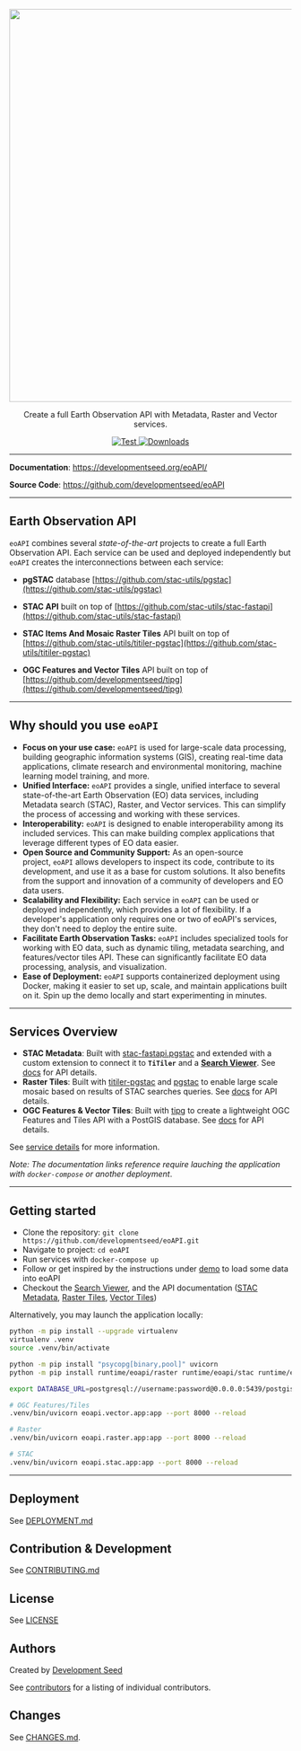 
<p align="center">
  <img width="700" src="https://user-images.githubusercontent.com/10407788/236044449-f7d21e6c-c196-4f9e-b4b6-59c945e92644.png"/>
  <p align="center">Create a full Earth Observation API with Metadata, Raster and Vector services.</p>
</p>

<p align="center">
  <a href="https://github.com/developmentseed/eoAPI/actions?query=workflow%3ACI" target="_blank">
      <img src="https://github.com/developmentseed/eoAPI/workflows/CI/badge.svg" alt="Test">
  </a>
  <a href="https://github.com/developmentseed/eoAPI/blob/main/LICENSE" target="_blank">
      <img src="https://img.shields.io/github/license/developmentseed/titiler.svg" alt="Downloads">
  </a>
</p>

---

**Documentation**: <a href="https://developmentseed.org/eoAPI/" target="_blank">https://developmentseed.org/eoAPI/</a>

**Source Code**: <a href="https://github.com/developmentseed/eoAPI" target="_blank">https://github.com/developmentseed/eoAPI</a>

---

## **E**arth **O**bservation **API**

`eoAPI` combines several *state-of-the-art* projects to create a full Earth Observation API. Each service can be used and deployed independently but `eoAPI` creates the interconnections between each service:

- **pgSTAC** database [https://github.com/stac-utils/pgstac](https://github.com/stac-utils/pgstac)

- **STAC API** built on top of [https://github.com/stac-utils/stac-fastapi](https://github.com/stac-utils/stac-fastapi)

- **STAC Items And Mosaic Raster Tiles** API built on top of [https://github.com/stac-utils/titiler-pgstac](https://github.com/stac-utils/titiler-pgstac)

- **OGC Features and Vector Tiles** API built on top of [https://github.com/developmentseed/tipg](https://github.com/developmentseed/tipg)

---

## Why should you use `eoAPI`
- **Focus on your use case:** `eoAPI` is used for large-scale data processing, building geographic information systems (GIS), creating real-time data applications, climate research and environmental monitoring, machine learning model training, and more.
- **Unified Interface:** `eoAPI` provides a single, unified interface to several state-of-the-art Earth Observation (EO) data services, including Metadata search (STAC), Raster, and Vector services. This can simplify the process of accessing and working with these services.
- **Interoperability:** `eoAPI` is designed to enable interoperability among its included services. This can make building complex applications that leverage different types of EO data easier.
- **Open Source and Community Support:** As an open-source project, `eoAPI` allows developers to inspect its code, contribute to its development, and use it as a base for custom solutions. It also benefits from the support and innovation of a community of developers and EO data users.
- **Scalability and Flexibility:** Each service in `eoAPI` can be used or deployed independently, which provides a lot of flexibility. If a developer's application only requires one or two of eoAPI's services, they don't need to deploy the entire suite.
- **Facilitate Earth Observation Tasks:** `eoAPI` includes specialized tools for working with EO data, such as dynamic tiling, metadata searching, and features/vector tiles API. These can significantly facilitate EO data processing, analysis, and visualization.
- **Ease of Deployment:** `eoAPI` supports containerized deployment using Docker, making it easier to set up, scale, and maintain applications built on it. Spin up the demo locally and start experimenting in minutes.

---

## Services Overview


- **STAC Metadata**: Built with [stac-fastapi.pgstac](https://github.com/stac-utils/stac-fastapi) and extended with a custom extension to connect it to **`TiTiler`** and a **[Search Viewer](http://localhost:8081/index.html)**. See [docs](http://localhost:8081/docs) for API details.
- **Raster Tiles**: Built with [titiler-pgstac](https://github.com/stac-utils/titiler-pgstac) and [pgstac](https://github.com/stac-utils/pgstac) to enable large scale mosaic based on results of STAC searches queries. See [docs](http://localhost:8082/docs) for API details.
- **OGC Features & Vector Tiles**: Built with [tipg](https://github.com/developmentseed/tipg) to create a lightweight OGC Features and Tiles API with a PostGIS database. See [docs](http://localhost:8083/api.html) for API details.

See [service details](./docs/src/services-details.md) for more information. 

*Note: The documentation links reference require lauching the application with `docker-compose` or another deployment*.

---

## Getting started

- Clone the repository: `git clone https://github.com/developmentseed/eoAPI.git`
- Navigate to project: `cd eoAPI`
- Run services with `docker-compose up`
- Follow or get inspired by the instructions under [demo](./demo/) to load some data into eoAPI
- Checkout the [Search Viewer](http://localhost:8081/index.html), and the API documentation ([STAC Metadata](http://localhost:8081/docs), [Raster Tiles](http://localhost:8082/docs), [Vector Tiles](http://localhost:8083/api.html))

Alternatively, you may launch the application locally:
```bash
python -m pip install --upgrade virtualenv
virtualenv .venv
source .venv/bin/activate

python -m pip install "psycopg[binary,pool]" uvicorn
python -m pip install runtime/eoapi/raster runtime/eoapi/stac runtime/eoapi/vector

export DATABASE_URL=postgresql://username:password@0.0.0.0:5439/postgis  # Connect to the database of your choice

# OGC Features/Tiles
.venv/bin/uvicorn eoapi.vector.app:app --port 8000 --reload

# Raster
.venv/bin/uvicorn eoapi.raster.app:app --port 8000 --reload

# STAC
.venv/bin/uvicorn eoapi.stac.app:app --port 8000 --reload
```
---
## Deployment

See [DEPLOYMENT.md](https://github.com/developmentseed/eoAPI/blob/main/infrastructure/DEPLOYMENT.md)

## Contribution & Development

See [CONTRIBUTING.md](https://github.com/developmentseed/eoAPI/blob/main/CONTRIBUTING.md)

## License

See [LICENSE](https://github.com/developmentseed/eoAPI/blob/main/LICENSE)

## Authors

Created by [Development Seed](<http://developmentseed.org>)

See [contributors](https://github.com/developmentseed/eoAPI/graphs/contributors) for a listing of individual contributors.

## Changes

See [CHANGES.md](https://github.com/developmentseed/eoAPI/blob/main/CHANGES.md).
